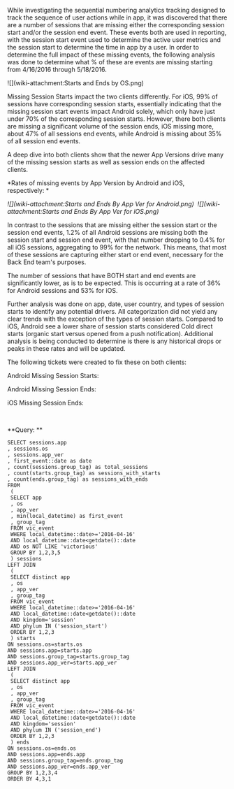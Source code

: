 While investigating the sequential numbering analytics tracking designed to track the sequence of user actions while in app, it was discovered that there are a number of sessions that are missing either the corresponding session start and/or the session end event. These events both are used in reporting, with the session start event used to determine the active user metrics and the session start to determine the time in app by a user. In order to determine the full impact of these missing events, the following analysis was done to determine what % of these are events are missing starting from 4/16/2016 through 5/18/2016.

![](wiki-attachment:Starts and Ends by OS.png)

Missing Session Starts impact the two clients differently. For iOS, 99% of sessions have corresponding session starts, essentially indicating that the missing session start events impact Android solely, which only have just under 70% of the corresponding session starts. However, there both clients are missing a significant volume of the session ends, iOS missing more, about 47% of all sessions end events, while Android is missing about 35% of all session end events. 

A deep dive into both clients show that the newer App Versions drive many of the missing session starts as well as session ends on the affected clients. 

*Rates of missing events by App Version by Android and iOS, respectively: *

*![](wiki-attachment:Starts and Ends By App Ver for Android.png)  ![](wiki-attachment:Starts and Ends By App Ver for iOS.png)*

In contrast to the sessions that are missing either the session start or the session end events, 1.2% of all Android sessions are missing both the session start and session end event, with that number dropping to 0.4% for all iOS sessions, aggregating to 99% for the network. This means, that most of these sessions are capturing either start or end event, necessary for the Back End team's purposes. 

The number of sessions that have BOTH start and end events are significantly lower, as is to be expected. This is occurring at a rate of 36% for Android sessions and 53% for iOS. 

Further analysis was done on app, date, user country, and types of session starts to identify any potential drivers. All categorization did not yield any clear trends with the exception of the types of session starts. Compared to iOS, Android see a lower share of session starts considered Cold direct starts (organic start versus opened from a push notification). Additional analysis is being conducted to determine is there is any historical drops or peaks in these rates and will be updated. 

The following tickets were created to fix these on both clients: 

Android Missing Session Starts: 

Android Missing Session Ends: 

iOS Missing Session Ends: 

 

**Query: **


```
SELECT sessions.app
, sessions.os
, sessions.app_ver
, first_event::date as date
, count(sessions.group_tag) as total_sessions 
, count(starts.group_tag) as sessions_with_starts
, count(ends.group_tag) as sessions_with_ends
FROM
 (
 SELECT app
 , os
 , app_ver
 , min(local_datetime) as first_event
 , group_tag
 FROM vic_event
 WHERE local_datetime::date>='2016-04-16'
 AND local_datetime::date<getdate()::date 
 AND os NOT LIKE 'victorious'
 GROUP BY 1,2,3,5
 ) sessions
LEFT JOIN 
 (
 SELECT distinct app
 , os
 , app_ver
 , group_tag
 FROM vic_event
 WHERE local_datetime::date>='2016-04-16'
 AND local_datetime::date<getdate()::date
 AND kingdom='session'
 AND phylum IN ('session_start')
 ORDER BY 1,2,3
 ) starts
ON sessions.os=starts.os
AND sessions.app=starts.app
AND sessions.group_tag=starts.group_tag
AND sessions.app_ver=starts.app_ver
LEFT JOIN 
 (
 SELECT distinct app
 , os
 , app_ver
 , group_tag
 FROM vic_event
 WHERE local_datetime::date>='2016-04-16'
 AND local_datetime::date<getdate()::date
 AND kingdom='session'
 AND phylum IN ('session_end')
 ORDER BY 1,2,3
 ) ends
ON sessions.os=ends.os
AND sessions.app=ends.app
AND sessions.group_tag=ends.group_tag
AND sessions.app_ver=ends.app_ver
GROUP BY 1,2,3,4
ORDER BY 4,3,1
```
 

